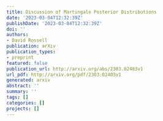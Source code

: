 ```yaml
---
title: Discussion of Martingale Posterior Distributions
date: '2023-03-04T12:32:39Z'
publishDate: '2023-03-04T12:32:39Z'
doi: ''
authors:
- David Rossell
publication: arXiv
publication_types:
- preprint
featured: false
publication_url: http://arxiv.org/abs/2303.02403v1
url_pdf: http://arxiv.org/pdf/2303.02403v1
generated: arxiv
abstract: ''
summary: ''
tags: []
categories: []
projects: []
---
```

